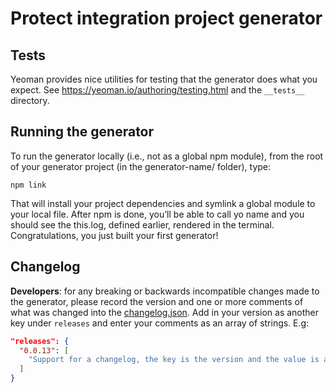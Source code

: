 
# Protect integration project generator

## Tests

Yeoman provides nice utilities for testing that the generator does what you expect.
See https://yeoman.io/authoring/testing.html and the `__tests__` directory.


## Running the generator

To run the generator locally (i.e., not as a global npm module), from the root of your generator project (in the generator-name/ folder), type:

```
npm link
```

That will install your project dependencies and symlink a global module to your local file. After npm is done, you’ll be able to call yo name and you should see the this.log, defined earlier, rendered in the terminal. Congratulations, you just built your first generator!

## Changelog

**Developers**: for any breaking or backwards incompatible changes made to the generator, please record the version and one or more comments of what was changed into the [changelog.json](../../../../changelog.json). Add in your version as another key under `releases` and enter your comments as an array of strings. E.g:

```json
"releases": {
  "0.0.13": [
    "Support for a changelog, the key is the version and the value is an array of strings indicating what has changed"
  ]
}
```
